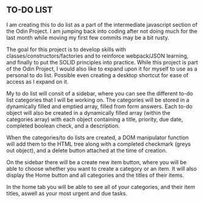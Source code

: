 ## TO-DO LIST

I am creating this to do list as a part of the intermediate javascript section of
the Odin Project.  I am jumping back into coding after not doing much for the last
month while moving my first few commits may be a bit rusty.  

The goal for this project is to develop skills with classes/constructors/factories
and to reinforce webpack/JSON learning, and finally to put the SOLID principles
into practice.  While this project is part of the Odin Project, I would also like 
to expand upon it for myself to use as a personal to do list.  Possible even
creating a desktop shortcut for ease of access as I expand on it.

My to do list will consit of a sidebar, where you can see the different to-do list
categories that I will be working on.  The categories will be stored in a dynamically 
filled and emptied array, filled from form answers.  Each to-do object will also 
be created in a dynamically filled array (within the categories array) with each 
object containing a title, priority, due date, completed boolean check, and a
description.

When the categories/to do lists are created, a DOM manipulator function will add 
them to the HTML tree along with a completed checkmark (greys out object), and a
delete button attached at the time of creation.

On the sidebar there will be a create new item button, where you will be able to 
choose whether you want to create a category or an item.  It will also display
the Home button and all categories and the titles of their items.  

In the home tab you will be able to see all of your categories, and their item
titles, aswell as your most urgent and due tasks.